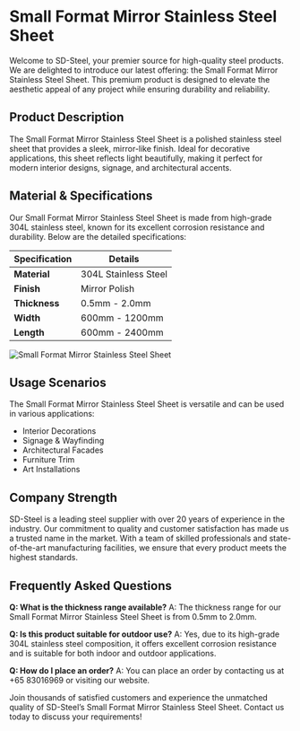 # Small Format Mirror Stainless Steel Sheet

Welcome to SD-Steel, your premier source for high-quality steel products. We are delighted to introduce our latest offering: the Small Format Mirror Stainless Steel Sheet. This premium product is designed to elevate the aesthetic appeal of any project while ensuring durability and reliability.

## Product Description
The Small Format Mirror Stainless Steel Sheet is a polished stainless steel sheet that provides a sleek, mirror-like finish. Ideal for decorative applications, this sheet reflects light beautifully, making it perfect for modern interior designs, signage, and architectural accents.

## Material & Specifications
Our Small Format Mirror Stainless Steel Sheet is made from high-grade 304L stainless steel, known for its excellent corrosion resistance and durability. Below are the detailed specifications:

| **Specification** | **Details** |
|-------------------|-------------|
| **Material**      | 304L Stainless Steel |
| **Finish**        | Mirror Polish |
| **Thickness**     | 0.5mm - 2.0mm |
| **Width**         | 600mm - 1200mm |
| **Length**        | 600mm - 2400mm |

![Small Format Mirror Stainless Steel Sheet](https://github.com/user-attachments/assets/2567258e-e124-4816-932d-1809bd27ef0b)

## Usage Scenarios
The Small Format Mirror Stainless Steel Sheet is versatile and can be used in various applications:
- Interior Decorations
- Signage & Wayfinding
- Architectural Facades
- Furniture Trim
- Art Installations

## Company Strength
SD-Steel is a leading steel supplier with over 20 years of experience in the industry. Our commitment to quality and customer satisfaction has made us a trusted name in the market. With a team of skilled professionals and state-of-the-art manufacturing facilities, we ensure that every product meets the highest standards.

## Frequently Asked Questions
**Q: What is the thickness range available?**
A: The thickness range for our Small Format Mirror Stainless Steel Sheet is from 0.5mm to 2.0mm.

**Q: Is this product suitable for outdoor use?**
A: Yes, due to its high-grade 304L stainless steel composition, it offers excellent corrosion resistance and is suitable for both indoor and outdoor applications.

**Q: How do I place an order?**
A: You can place an order by contacting us at +65 83016969 or visiting our website.

Join thousands of satisfied customers and experience the unmatched quality of SD-Steel’s Small Format Mirror Stainless Steel Sheet. Contact us today to discuss your requirements!